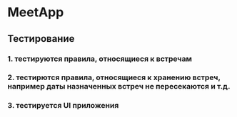 # MeetApp

## Тестирование

### 1. тестируются правила, относящиеся к встречам

### 2. тестирются правила, относящиеся к хранению встреч, например даты назначенных встреч не пересекаются и т.д.

### 3. тестируется UI приложения
